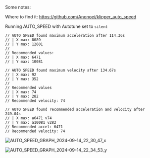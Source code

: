 Some notes:

Where to find it:
https://github.com/Anonoei/klipper_auto_speed


Running AUTO_SPEED with Autotune set to `silent`

```
// AUTO SPEED found maximum acceleration after 114.36s
// | X max: 8089
// | Y max: 12601
// 
// Recommended values:
// | X max: 6471
// | Y max: 10081
```
```
// AUTO SPEED found maximum velocity after 134.67s
// | X max: 92
// | Y max: 352
// 
// Recommended values
// | X max: 74
// | Y max: 282
// Recommended velocity: 74
```
```
// AUTO SPEED found recommended acceleration and velocity after 249.04s
// | X max: a6471 v74
// | Y max: a10081 v282
// Recommended accel: 6471
// Recommended velocity: 74
```

![AUTO_SPEED_GRAPH_2024-09-14_22_30_47_x](https://github.com/user-attachments/assets/1ba282d8-4deb-4506-b64b-6077a71301b1)

![AUTO_SPEED_GRAPH_2024-09-14_22_34_53_y](https://github.com/user-attachments/assets/4ef7f4f3-85fb-4095-a2bc-999e75f474e5)


